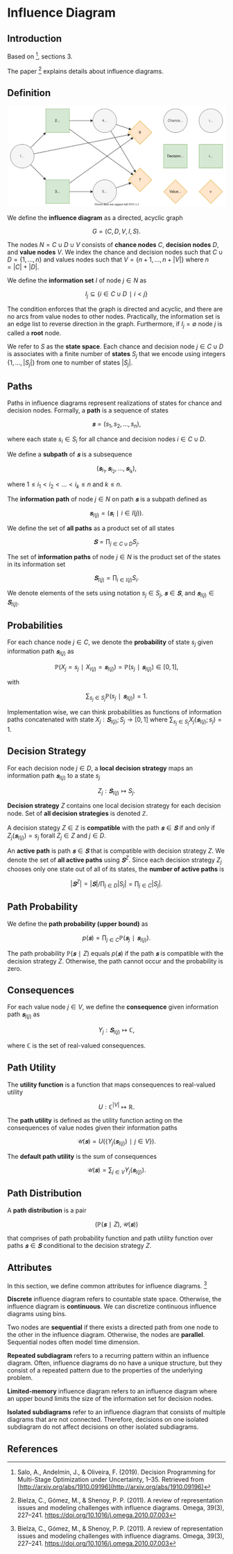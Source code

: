 # Influence Diagram
## Introduction
Based on [^1], sections 3.

The paper [^2] explains details about influence diagrams.


## Definition
![](figures/influence-diagram.svg)

We define the **influence diagram** as a directed, acyclic graph

$$G=(C,D,V,I,S).$$

The nodes $N=C∪D∪V$ consists of **chance nodes** $C,$ **decision nodes** $D,$ and **value nodes** $V$. We index the chance and decision nodes such that $C∪D=\{1,...,n\}$ and values nodes such that $V=\{n+1,...,n+|V|\}$ where $n=|C|+|D|.$

We define the **information set** $I$ of node $j∈N$ as

$$I_j⊆\{i∈C∪D∣i<j\}$$

The condition enforces that the graph is directed and acyclic, and there are no arcs from value nodes to other nodes. Practically, the information set is an edge list to reverse direction in the graph. Furthermore, if $I_j=∅$ node $j$ is called a **root** node.

We refer to $S$ as the **state space**. Each chance and decision node $j∈C∪D$ is associates with a finite number of **states** $S_j$ that we encode using integers $\{1,...,|S_j|\}$ from one to number of states $|S_j|.$


## Paths
Paths in influence diagrams represent realizations of states for chance and decision nodes. Formally, a **path** is a sequence of states

$$𝐬=(s_1, s_2, ...,s_n),$$

where each state $s_i∈S_i$ for all chance and decision nodes $i∈C∪D.$

We define a **subpath** of $𝐬$ is a subsequence

$$(𝐬_{i_1}, 𝐬_{i_2}, ..., 𝐬_{i_{k}}),$$

where $1≤i_1<i_2<...<i_k≤n$ and $k≤n.$

The **information path** of node $j∈N$ on path $𝐬$ is a subpath defined as

$$𝐬_{I(j)}=(𝐬_i ∣ i∈I(j)).$$

We define the set of **all paths** as a product set of all states

$$𝐒=∏_{j∈C∪D} S_j.$$

The set of **information paths** of node $j∈N$ is the product set of the states in its information set

$$𝐒_{I(j)}=∏_{i∈I(j)} S_i.$$

We denote elements of the sets using notation $s_j∈S_j$, $𝐬∈𝐒$, and $𝐬_{I(j)}∈𝐒_{I(j)}.$


## Probabilities
For each chance node $j∈C$, we denote the **probability** of state $s_j$ given information path $𝐬_{I(j)}$ as

$$ℙ(X_j=s_j∣X_{I(j)}=𝐬_{I(j)})=ℙ(s_j∣𝐬_{I(j)})∈[0, 1],$$

with

$$∑_{s_j∈S_j} ℙ(s_j∣𝐬_{I(j)}) = 1.$$

Implementation wise, we can think probabilities as functions of information paths concatenated with state $X_j : 𝐒_{I(j)};S_j → [0, 1]$ where $∑_{s_j∈S_j} X_j(𝐬_{I(j)};s_j)=1.$


## Decision Strategy
For each decision node $j∈D,$ a **local decision strategy** maps an information path $𝐬_{I(j)}$ to a state $s_j$

$$Z_j:𝐒_{I(j)}↦S_j.$$

**Decision strategy** $Z$ contains one local decision strategy for each decision node. Set of **all decision strategies** is denoted $ℤ.$

A decision stategy $Z∈ℤ$ is **compatible** with the path $𝐬∈𝐒$ if and only if $Z_j(𝐬_{I(j)})=s_j$ forall $Z_j∈Z$ and $j∈D.$

An **active path** is path $𝐬∈𝐒$ that is compatible with decision strategy $Z.$ We denote the set of **all active paths** using $𝐒^Z.$ Since each decision strategy $Z_j$ chooses only one state out of all of its states, the **number of active paths** is

$$|𝐒^Z|=|𝐒|/\prod_{j∈D}|S_j|=\prod_{j∈C}|S_j|.$$


## Path Probability
We define the **path probability (upper bound)** as

$$p(𝐬) = ∏_{j∈C} ℙ(𝐬_j∣𝐬_{I(j)}).$$

The path probability $ℙ(𝐬∣Z)$ equals $p(𝐬)$ if the path $𝐬$ is compatible with the decision strategy $Z$. Otherwise, the path cannot occur and the probability is zero.


## Consequences
For each value node $j∈V$, we define the **consequence** given information path $𝐬_{I(j)}$ as

$$Y_j:𝐒_{I(j)}↦ℂ,$$

where $ℂ$ is the set of real-valued consequences.


## Path Utility
The **utility function** is a function that maps consequences to real-valued utility

$$U:ℂ^{|V|}↦ℝ.$$

The **path utility** is defined as the utility function acting on the consequences of value nodes given their information paths

$$\mathcal{U}(𝐬) = U(\{Y_j(𝐬_{I(j)}) ∣ j∈V\}).$$

The **default path utility** is the sum of consequences

$$\mathcal{U}(𝐬) = ∑_{j∈V} Y_j(𝐬_{I(j)}).$$


## Path Distribution
A **path distribution** is a pair

$$(ℙ(𝐬∣Z), \mathcal{U}(𝐬))$$

that comprises of path probability function and path utility function over paths $𝐬∈𝐒$ conditional to the decision strategy $Z.$


## Attributes
In this section, we define common attributes for influence diagrams. [^2]

**Discrete** influence diagram refers to countable state space. Otherwise, the influence diagram is **continuous**. We can discretize continuous influence diagrams using bins.

Two nodes are **sequential** if there exists a directed path from one node to the other in the influence diagram. Otherwise, the nodes are **parallel**. Sequential nodes often model time dimension.

**Repeated subdiagram** refers to a recurring pattern within an influence diagram. Often, influence diagrams do no have a unique structure, but they consist of a repeated pattern due to the properties of the underlying problem.

**Limited-memory** influence diagram refers to an influence diagram where an upper bound limits the size of the information set for decision nodes.

**Isolated subdiagrams** refer to an influence diagram that consists of multiple diagrams that are not connected. Therefore, decisions on one isolated subdiagram do not affect decisions on other isolated subdiagrams.


## References
[^1]: Salo, A., Andelmin, J., & Oliveira, F. (2019). Decision Programming for Multi-Stage Optimization under Uncertainty, 1–35. Retrieved from [http://arxiv.org/abs/1910.09196](http://arxiv.org/abs/1910.09196)

[^2]: Bielza, C., Gómez, M., & Shenoy, P. P. (2011). A review of representation issues and modeling challenges with influence diagrams. Omega, 39(3), 227–241. https://doi.org/10.1016/j.omega.2010.07.003
